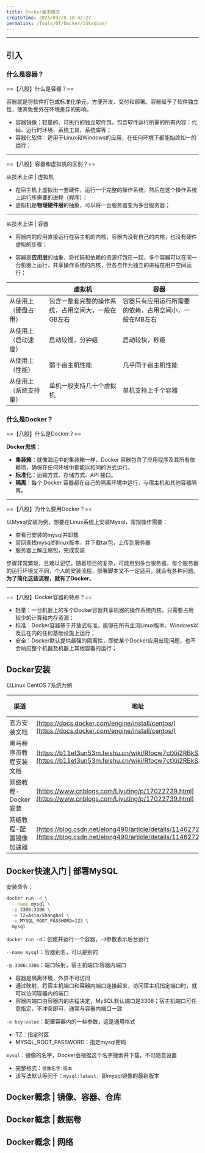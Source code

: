 ```yaml
---
title: Docker基本概念
createTime: 2025/03/25 10:42:27
permalink: /Tools/DT/Docker/55kxdcoe/
---
```

---



## 引入

### 什么是容器？

==【八股】什么是容器？==

容器就是将软件打包成标准化单元，方便开发、交付和部署。容器赋予了软件独立性，使其免受外在环境差异的影响。

- 容器镜像：轻量的、可执行的独立软件包，包含软件运行所需的所有内容：代码、运行时环境、系统工具、系统库等；
- 容器化软件：适用于Linux和Windows的应用，在任何环境下都能始终如一的运行；

---

==【八股】容器和虚拟机的区别？==

从技术上讲 | 虚拟机

- 在宿主机上虚拟出一套硬件，运行一个完整的操作系统，然后在这个操作系统上运行所需要的进程（程序）；
- 虚拟机是**物理硬件层**的抽象，可以将一台服务器变为多台服务器；

---

从技术上讲 | 容器

- 容器内的应用直接运行在宿主机的内核，容器内没有自己的内核，也没有硬件虚拟的步骤；

- 容器是**应用层**的抽象，将代码和依赖的资源打包在一起，多个容器可以在同一台机器上运行，共享操作系统的内核，但各自作为独立的进程在用户空间运行；

|                        | 虚拟机                                             | 容器                                                   |
| ---------------------- | -------------------------------------------------- | ------------------------------------------------------ |
| 从使用上（硬盘占用）   | 包含一整套完整的操作系统，占用空间大，一般在GB左右 | 容器只有应用运行所需要的依赖，占用空间小，一般在MB左右 |
| 从使用上（启动速度）   | 启动较慢，分钟级                                   | 启动较快，秒级                                         |
| 从使用上（性能）       | 弱于宿主机性能                                     | 几乎同于宿主机性能                                     |
| 从使用上（系统支持量） | 单机一般支持几十个虚拟机                           | 单机支持上千个容器                                     |





### 什么是Docker？

==【八股】什么是Docker？==

**Docker思想**：

- **集装箱**：就像海运中的集装箱一样，Docker 容器包含了应用程序及其所有依赖项，确保在任何环境中都能以相同的方式运行。
- **标准化**：运输方式、存储方式、API 接口。
- **隔离**：每个 Docker 容器都在自己的隔离环境中运行，与宿主机和其他容器隔离。

---

==【八股】为什么要用Docker？==

以Mysql安装为例，想要在Linux系统上安装Mysql，常规操作需要：

- 查看已安装的mysql并卸载
- 官网查找mysql的linux版本，并下载tar包，上传到服务器
- 服务器上解压缩包，完成安装

步骤非常繁琐，且难以记忆。随着项目的复杂，可能用到多台服务器，每个服务器的运行环境又不同，个人的安装流程、部署脚本又不一定适用，就会有各种问题。**为了简化这些流程，就有了Docker**。

---

==【八股】Docker容器的特点？==

- 轻量：一台机器上的多个Docker容器共享机器的操作系统内核，只需要占用较少的计算和内存资源；
- 标准：Docker容器基于开放式标准，能够在所有主流Linux版本、Windows以及云在内的任何基础设施上运行；
- 安全：Docker默认提供最强的隔离性，即使某个Docker应用出现问题，也不会响应整个机器及机器上其他容器的运行；



## Docker安装

以Linux  CentOS 7系统为例

| 渠道                    | 地址                                                         | 备注 |
| ----------------------- | ------------------------------------------------------------ | ---- |
| 官方安装文档            | [https://docs.docker.com/engine/install/centos/](https://docs.docker.com/engine/install/centos/) |      |
| 黑马程序员教程安装文档  | [https://b11et3un53m.feishu.cn/wiki/Rfocw7ctXij2RBkShcucLZbrn2d](https://b11et3un53m.feishu.cn/wiki/Rfocw7ctXij2RBkShcucLZbrn2d) | 推荐 |
| 网络教程-Docker安装     | [https://www.cnblogs.com/Liyuting/p/17022739.html](https://www.cnblogs.com/Liyuting/p/17022739.html) |      |
| 网络教程-配置镜像加速器 | [https://blog.csdn.net/elong490/article/details/114627211](https://blog.csdn.net/elong490/article/details/114627211) |      |



## Docker快速入门 | 部署MySQL

安装命令：

```sh
docker run -d \
  --name mysql \
  -p 3306:3306 \
  -e TZ=Asia/Shanghai \
  -e MYSQL_ROOT_PASSWORD=123 \
  mysql
```

`docker run -d`：创建并运行一个容器，`-d`参数表示后台运行

`--name mysql`：容器别名，可以是别的

`-p 3306:3306`：端口映射，宿主机端口:容器内端口

- 容器是隔离环境，外界不可访问
- 通过映射，将宿主机端口和容器内端口连接起来，访问宿主机指定端口时，就可以访问容器内的端口
- 容器内端口由容器内的进程决定，MySQL默认端口是3306；宿主机端口可任意指定，不冲突即可，通常与容器内端口一致

`-e key:value`：配置容器内的一些参数，这是通用格式

- TZ：指定时区
- MYSQL_ROOT_PASSWORD：指定mysql密码

`mysql`：镜像的名字，Docker会根据这个名字搜索并下载，不可随意设置

- 完整格式：`镜像名字:版本`
- 该写法默认等同于：`mysql:latest`，即mysql镜像的最新版本



## Docker概念 | 镜像、容器、仓库



## Docker概念 | 数据卷



## Docker概念 | 网络

